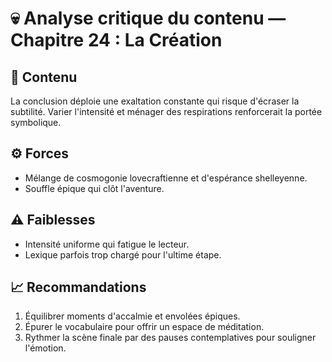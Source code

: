 # 💀 Analyse critique du contenu — Chapitre 24 : La Création

## 🧠 Contenu
La conclusion déploie une exaltation constante qui risque d'écraser la subtilité. Varier l'intensité et ménager des respirations renforcerait la portée symbolique.

## ⚙️ Forces
- Mélange de cosmogonie lovecraftienne et d'espérance shelleyenne.
- Souffle épique qui clôt l'aventure.

## ⚠️ Faiblesses
- Intensité uniforme qui fatigue le lecteur.
- Lexique parfois trop chargé pour l'ultime étape.

## 📈 Recommandations
1. Équilibrer moments d'accalmie et envolées épiques.
2. Épurer le vocabulaire pour offrir un espace de méditation.
3. Rythmer la scène finale par des pauses contemplatives pour souligner l'émotion.
